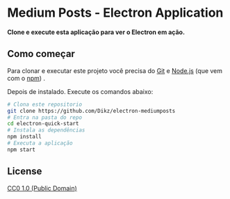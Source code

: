 # Medium Posts - Electron Application

**Clone e execute esta aplicação para ver o Electron em ação.**

## Como começar

Para clonar e executar este projeto você precisa do [Git](https://git-scm.com) e [Node.js](https://nodejs.org/en/download/) (que vem com o [npm](http://npmjs.com)) .

Depois de instalado. Execute os comandos abaixo:

```bash
# Clona este repositorio
git clone https://github.com/Dikz/electron-mediumposts
# Entra na pasta do repo
cd electron-quick-start
# Instala as dependências
npm install
# Executa a aplicação
npm start
```

## License

[CC0 1.0 (Public Domain)](LICENSE.md)